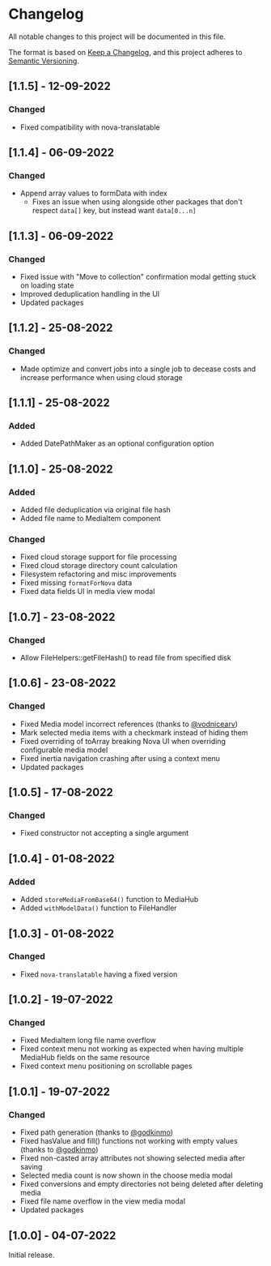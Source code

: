 # Changelog

All notable changes to this project will be documented in this file.

The format is based on [Keep a Changelog](https://keepachangelog.com/en/1.0.0/),
and this project adheres to [Semantic Versioning](https://semver.org/spec/v2.0.0.html).

## [1.1.5] - 12-09-2022

### Changed

- Fixed compatibility with nova-translatable

## [1.1.4] - 06-09-2022

### Changed

- Append array values to formData with index
  - Fixes an issue when using alongside other packages that don't respect `data[]` key, but instead want `data[0...n]`

## [1.1.3] - 06-09-2022

### Changed

- Fixed issue with "Move to collection" confirmation modal getting stuck on loading state
- Improved deduplication handling in the UI
- Updated packages

## [1.1.2] - 25-08-2022

### Changed

- Made optimize and convert jobs into a single job to decease costs and increase performance when using cloud storage

## [1.1.1] - 25-08-2022

### Added

- Added DatePathMaker as an optional configuration option

## [1.1.0] - 25-08-2022

### Added

- Added file deduplication via original file hash
- Added file name to MediaItem component

### Changed

- Fixed cloud storage support for file processing
- Fixed cloud storage directory count calculation
- Filesystem refactoring and misc improvements
- Fixed missing `formatForNova` data
- Fixed data fields UI in media view modal

## [1.0.7] - 23-08-2022

### Changed

- Allow FileHelpers::getFileHash() to read file from specified disk

## [1.0.6] - 23-08-2022

### Changed

- Fixed Media model incorrect references (thanks to [@vodnicearv](https://github.com/vodnicearv))
- Mark selected media items with a checkmark instead of hiding them
- Fixed overriding of toArray breaking Nova UI when overriding configurable media model
- Fixed inertia navigation crashing after using a context menu
- Updated packages

## [1.0.5] - 17-08-2022

### Changed

- Fixed constructor not accepting a single argument

## [1.0.4] - 01-08-2022

### Added

- Added `storeMediaFromBase64()` function to MediaHub
- Added `withModelData()` function to FileHandler

## [1.0.3] - 01-08-2022

### Changed

- Fixed `nova-translatable` having a fixed version

## [1.0.2] - 19-07-2022

### Changed

- Fixed MediaItem long file name overflow
- Fixed context menu not working as expected when having multiple MediaHub fields on the same resource
- Fixed context menu positioning on scrollable pages

## [1.0.1] - 19-07-2022

### Changed

- Fixed path generation (thanks to [@godkinmo](https://github.com/godkinmo))
- Fixed hasValue and fill() functions not working with empty values (thanks to [@godkinmo](https://github.com/godkinmo))
- Fixed non-casted array attributes not showing selected media after saving
- Selected media count is now shown in the choose media modal
- Fixed conversions and empty directories not being deleted after deleting media
- Fixed file name overflow in the view media modal
- Updated packages

## [1.0.0] - 04-07-2022

Initial release.
